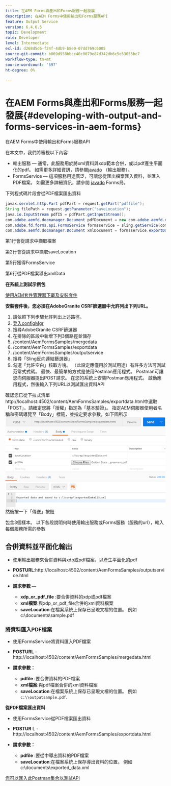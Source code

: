 ```yaml
---
title: 在AEM Forms與產出和Forms服務一起發展
description: 在AEM Forms中使用輸出和Forms服務API
feature: Output Service
version: 6.4,6.5
topic: Development
role: Developer
level: Intermediate
exl-id: d268d5d6-f24f-4db9-b8e0-07dd769c6005
source-git-commit: b069d958bbcc40c0079e87d342db6c5e53055bc7
workflow-type: tm+mt
source-wordcount: '597'
ht-degree: 0%

---
```


# 在AEM Forms與產出和Forms服務一起發展{#developing-with-output-and-forms-services-in-aem-forms}

在AEM Forms中使用輸出和Forms服務API

在本文中，我們將審視以下內容

* 輸出服務 — 通常，此服務用於將xml資料與xdp範本合併，或以pdf產生平面化的pdf。 如需更多詳細資訊，請參閱[javado](https://helpx.adobe.com/experience-manager/6-5/forms/javadocs/index.html?com/adobe/fd/output/api/OutputService.html) （輸出服務）。
* FormsService — 這項服務用途廣泛，可讓您從匯出檔案匯入資料，並匯入PDF檔案。 如需更多詳細資訊，請參閱 [javado](https://helpx.adobe.com/experience-manager/6-5/forms/javadocs/index.html?com/adobe/fd/forms/api/class-use/FormsService.html) Forms局。


下列程式碼片段會從PDF檔案匯出資料

```java
javax.servlet.http.Part pdfPart = request.getPart("pdffile");
String filePath = request.getParameter("saveLocation");
java.io.InputStream pdfIS = pdfPart.getInputStream();
com.adobe.aemfd.docmanager.Document pdfDocument = new com.adobe.aemfd.docmanager.Document(pdfIS);
com.adobe.fd.forms.api.FormsService formsservice = sling.getService(com.adobe.fd.forms.api.FormsService.class);
com.adobe.aemfd.docmanager.Document xmlDocument = formsservice.exportData(pdfDocument,com.adobe.fd.forms.api.DataFormat.Auto);
```

第1行會從請求中擷取檔案

第2行會從請求中擷取saveLocation

第5行獲得FormsService

第6行從PDF檔案導出xmlData

**在系統上測試示例包**

[使用AEM套件管理器下載及安裝套件](assets/outputandformsservice.zip)




**安裝套件後，您必須在AdobeGranite CSRF篩選器中允許列出下列URL。**

1. 請依照下列步驟允許列出上述路徑。
1. [登入configMgr](http://localhost:4502/system/console/configMgr)
1. 搜尋AdobeGranite CSRF篩選器
1. 在排除的區段中新增下列3個路徑並儲存
1. /content/AemFormsSamples/mergedata
1. /content/AemFormsSamples/exportdata
1. /content/AemFormsSamples/outputservice
1. 搜尋「Sling反向連結篩選器」
1. 勾選「允許空白」核取方塊。 （此設定應僅用於測試用途）有許多方法可測試范常式式碼。 最快、最簡單的方式是使用Postman應用程式。 Postman可讓您向伺服器提出POST請求。 在您的系統上安裝Postman應用程式。
啟動應用程式，然後輸入下列URL以測試匯出資料API

確認您已從下拉式清單http://localhost:4502/content/AemFormsSamples/exportdata.html中選取「POST」。請確定您將「授權」指定為「基本驗證」。 指定AEM伺服器使用者名稱和密碼導覽至「Body」標籤，並指定要求參數，如下圖所示
![匯出](assets/postexport.png)
然後按一下「傳送」按鈕

包含3個樣本。 以下各段說明何時使用輸出服務或Forms服務（服務的url），輸入每個服務所需的參數

## 合併資料並平面化輸出

* 使用輸出服務來合併資料與xdp或pdf檔案，以產生平面化的pdf
* **POSTURL**:http://localhost:4502/content/AemFormsSamples/outputservice.html
* **請求參數 —**

   * **xdp_or_pdf_file** :要合併資料的xdp或pdf檔案
   * **xml檔案**:與xdp_or_pdf_file合併的xml資料檔案
   * **saveLocation**:在檔案系統上保存已呈現文檔的位置。 例如c:\\documents\\sample.pdf

### 將資料匯入PDF檔案

* 使用FormsService將資料匯入PDF檔案
* **POSTURL** - http://localhost:4502/content/AemFormsSamples/mergedata.html
* **請求參數：**

   * **pdfile** :要合併資料的PDF檔案
   * **xml檔案**:與pdf檔案合併的xml資料檔案
   * **saveLocation**:在檔案系統上保存已呈現文檔的位置。 例如 `c:\\outputsample.pdf`.

**從PDF檔案匯出資料**
* 使用FormsService從PDF檔案匯出資料
* **POSTUR** L - http://localhost:4502/content/AemFormsSamples/exportdata.html
* **請求參數：**

   * **pdfile** :要從中導出資料的PDF檔案
   * **saveLocation**:在檔案系統上保存導出資料的位置。 例如c:\\documents\\exported_data.xml

[您可以匯入此Postman集合以測試API](assets/document-services-postman-collection.json)
